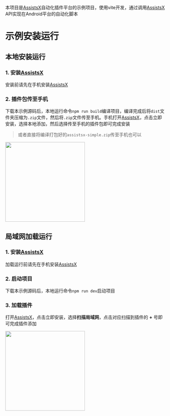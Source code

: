 本项目是[AssistsX](https://www.pgyer.com/SqGaCx8C)自动化插件平台的示例项目，使用vite开发，通过调用[AssistsX](https://www.pgyer.com/SqGaCx8C) API实现在Android平台的自动化脚本

# 示例安装运行

## 本地安装运行

### 1. 安装[AssistsX](https://www.pgyer.com/SqGaCx8C)

安装前请先在手机安装[AssistsX](https://www.pgyer.com/SqGaCx8C)

### 2. 插件包传至手机

下载本示例源码后，本地运行命令`npm run build`编译项目，编译完成后将`dist`文件夹压缩为`.zip`文件，然后将`.zip`文件传至手机。手机打开[AssistsX](https://www.pgyer.com/SqGaCx8C)，点击立即安装，选择本地添加，然后选择传至手机的插件包即可完成安装

> 或者直接将编译打包好的`assistsx-simple.zip`传至手机也可以


<img src="https://github.com/user-attachments/assets/7dc27910-be61-473b-8900-f09c16ca5f46" width="250">

## 局域网加载运行

### 1. 安装[AssistsX](https://www.pgyer.com/SqGaCx8C)

加载运行前请先在手机安装[AssistsX](https://www.pgyer.com/SqGaCx8C)

### 2. 启动项目

下载本示例源码后，本地运行命令`npm run dev`启动项目

### 3. 加载插件

打开[AssistsX](https://www.pgyer.com/SqGaCx8C)，点击立即安装，选择**扫描局域网**，点击对应扫描到插件的 **+** 号即可完成插件添加

<img src="https://github.com/user-attachments/assets/d0f24763-266e-4e3c-bd64-a63be9e6c68c" width="250"/>

